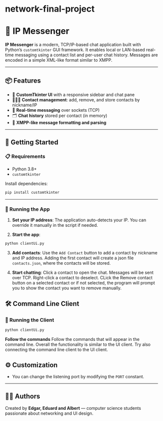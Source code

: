 # network-final-project
# 💬 IP Messenger

**IP Messenger** is a modern, TCP/IP-based chat application built with Python’s `customtkinter` GUI framework. It enables local or LAN-based real-time messaging using a contact list and per-user chat history. Messages are encoded in a simple XML-like format similar to XMPP.

---

## 📦 Features

- 📜 **CustomTkinter UI** with a responsive sidebar and chat pane
- 🧑‍🤝‍🧑 **Contact management**: add, remove, and store contacts by nickname/IP
- 💬 **Real-time messaging** over sockets (TCP)
- 🗂️ **Chat history** stored per contact (in memory)
- 🧾 **XMPP-like message formatting and parsing**

---

## 🚀 Getting Started

### 📋 Requirements

- Python 3.8+
- `customtkinter`

Install dependencies:
```bash
pip install customtkinter
```

---

### 🏁 Running the App

1. **Set your IP address**:
   The application auto-detects your IP. You can override it manually in the script if needed.

2. **Start the app**:
```bash
python clientUi.py
```

3. **Add contacts**:
   Use the `Add Contact` button to add a contact by nickname and IP address.
   Adding the first contact will create a json file `contacts.json`, where the contacts will be stored.

5. **Start chatting**:
   Click a contact to open the chat. Messages will be sent over TCP.
   Right-click a contact to deselect.
   CLick the Remove contact button on a selected contact or if not selected, the program will prompt you to show the contact you want to remove manually.


## 🛠️ Command Line Client

### 🏁 Running the Client

```bash
python clientUi.py
```

**Follow the commands**
  Follow the commands that will appear in the command line.
  Overall the functionality is similar to the UI client.
  Try also connecting the command line client to the UI client.

## ⚙️ Customization

- You can change the listening port by modifying the `PORT` constant.

---




## 🧑‍💻 Authors

Created by **Edgar, Eduard and Albert** — computer science students passionate about networking and UI design.

